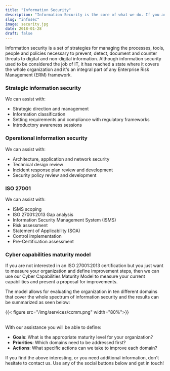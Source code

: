 ```yaml
---
title: "Information Security"
description: "Information Security is the core of what we do. If you are looking for ISO 27001 assistance, measuring your cyber capabilities, improving your security posture, or for a general health check, this is the section for you."
slug: "infosec"
image: security.jpg
date: 2018-01-28
draft: false
---
```


Information security is a set of strategies for managing the processes, tools, people and policies necessary to prevent, detect, document and counter threats to digital and non-digital information. Although information security used to be considered the job of IT, it has reached a state where it covers the whole organization and it's an integral part of any Enterprise Risk Management (ERM) framework.

### Strategic information security
We can assist with:

* Strategic direction and management
* Information classification
* Setting requirements and compliance with regulatory frameworks
* Introductory awareness sessions

### Operational information security
We can assist with: 

* Architecture, application and network security
* Technical design review
* Incident response plan review and development
* Security policy review and development

### ISO 27001
We can assist with:

* ISMS scoping
* ISO 27001:2013 Gap analysis
* Information Security Management System (ISMS)
* Risk assessment
* Statement of Applicability (SOA)
* Control implementation
* Pre-Certification assessment


### Cyber capabilities maturity model
If you are not interested in an ISO 27001:2013 certification but you just want to measure your organization and define improvement steps, then we can use our Cyber Capabilities Maturity Model to measure your current capabilities and present a proposal for improvements. 

The model allows for evaluating the organization in ten different domains that cover the whole spectrum of information security and the results can be summarized as seen below:

{{< figure src="/img/services/ccmm.png" width="80%">}}

<br/>
With our assistance you will be able to define:

* **Goals**: What is the appropriate maturity level for your organization?
* **Priorities**: Which domains need to be addressed first?
* **Actions**: What specific actions can we take to improve each domain?

If you find the above interesting, or you need additional information, don't hesitate to contact us. Use any of the social buttons below and get in touch!

